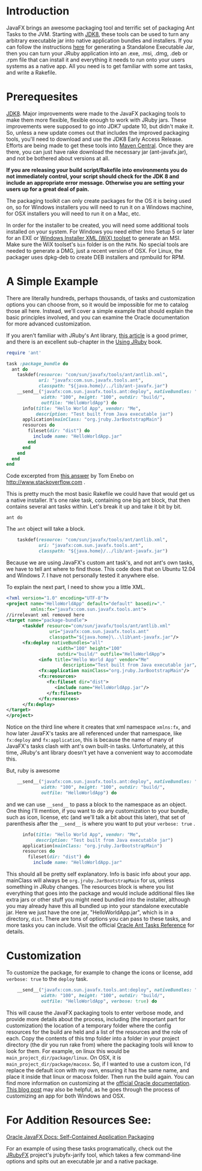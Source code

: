 # Introduction

JavaFX brings an awesome packaging tool and terrific set of packaging Ant Tasks to the JVM. Starting with [JDK8](http://jdk8.java.net/download.html), these tools can be used to turn any arbitrary executable jar into native application bundles and installers.  If you can follow the instructions [here](https://github.com/jruby/jruby/wiki/StandaloneJarsAndClasses) for generating a Standalone Executable Jar, then you can turn your JRuby application into an .exe, .msi, .dmg, .deb or .rpm file that can install it and everything it needs to run onto your users systems as a native app. All you need is to get familiar with some ant tasks, and write a Rakefile.

# Prerequesites

[JDK8](http://jdk8.java.net/download.html). Major improvements were made to the JavaFX packaging tools to make them more flexible, flexible enough to work with JRuby jars. These improvements were supposed to go into JDK7 update 10, but didn't make it. So, unless a new update comes out that includes the improved packaging tools, you'll need to download and use the JDK8 Early Access Release.  Efforts are being made to get these tools into [Maven Central](http://search.maven.org/). Once they are there, you can just have rake download the necessary jar (ant-javafx.jar), and not be bothered about versions at all.

**If you are releasing your build script/Rakefile into environments you do not immediately control, your script should check for the JDK 8 and include an appropriate error message. Otherwise you are setting your users up for a great deal of pain.**

The packaging toolkit can only create packages for the OS it is being used on, so for Windows installers you will need to run it on a Windows machine, for OSX installers you will need to run it on a Mac, etc.

In order for the installer to be created, you will need some additional tools installed on your system. For Windows you need either Inno Setup 5 or later for an EXE or [Windows Installer XML (WiX) toolset](http://wix.sourceforge.net/) to generate an MSI. Make sure the WiX toolset's `bin` folder is on the `PATH`.  No special tools are needed to generate a DMG, just a recent version of OSX. For Linux, the packager uses dpkg-deb to create DEB installers and rpmbuild for RPM.

# A Simple Example

There are literally hundreds, perhaps thousands, of tasks and customization options you can choose from, so it would be impossible for me to catalog those all here. Instead, we'll cover a simple example that should explain the basic principles involved, and you can examine the Oracle documentation for more advanced customization.

If you aren't familiar with JRuby's Ant library, [this article](http://blog.engineyard.com/2010/rake-and-ant-together-a-pick-it-n-stick-it-approach) is a good primer, and there is an excellent sub-chapter in the [Using JRuby](http://pragprog.com/book/jruby/using-jruby) book.

```ruby
require 'ant'

task :package_bundle do
  ant do
    taskdef(resource: "com/sun/javafx/tools/ant/antlib.xml",
            uri: "javafx:com.sun.javafx.tools.ant",
            classpath: "${java.home}/../lib/ant-javafx.jar")
    __send__("javafx:com.sun.javafx.tools.ant:deploy", nativeBundles: "all",
             width: "100", height: "100", outdir: "build/",
             outfile: "HelloWorldApp") do
      info(title: "Hello World App", vendor: "Me",
           description: "Test built from Java executable jar")
      application(mainClass: "org.jruby.JarBootstrapMain")
      resources do
        fileset(dir: "dist") do
          include name: "HelloWorldApp.jar"
        end
      end
    end
  end
end
```
Code excerpted from [this answer](http://stackoverflow.com/a/14383886/1200100) by Tom Enebo on http://www.stackoverflow.com .

This is pretty much the most basic Rakefile we could have that would get us a native installer. It's one rake task, containing one big ant block, that then contains several ant tasks within. Let's break it up and take it bit by bit.

`ant do`

The `ant` object will take a block.

```ruby
    taskdef(resource: "com/sun/javafx/tools/ant/antlib.xml",
            uri: "javafx:com.sun.javafx.tools.ant",
            classpath: "${java.home}/../lib/ant-javafx.jar")
```

Because we are using JavaFX's custom ant task's, and not ant's own tasks, we have to tell ant where to find those. This code does that on Ubuntu 12.04 and Windows 7. I have not personally tested it anywhere else.

To explain the next part, I need to show you a little XML.

```xml
<?xml version="1.0" encoding="UTF-8"?>
<project name="HelloWorldApp" default="default" basedir="."
         xmlns:fx="javafx:com.sun.javafx.tools.ant">
//irrelevant xml removed here
<target name="package-bundle">
      <taskdef resource="com/sun/javafx/tools/ant/antlib.xml"
                uri="javafx:com.sun.javafx.tools.ant"
                classpath="${java.home}\..\lib\ant-javafx.jar"/>
      <fx:deploy nativeBundles="all"
                   width="100" height="100"
                   outdir="build/" outfile="HelloWorldApp">
            <info title="Hello World App" vendor="Me"
                     description="Test built from Java executable jar"/>
            <fx:application mainClass="org.jruby.JarBootstrapMain"/>
            <fx:resources>
               <fx:fileset dir="dist">
                  <include name="HelloWorldApp.jar"/>
               </fx:fileset>
            </fx:resources>
      </fx:deploy>
</target>
</project>
```
Notice on the third line where it creates that xml namespace `xmlns:fx`, and how later JavaFX's tasks are all referenced under that namespace, like `fx:deploy` and `fx:application`, this is because the name of many of JavaFX's tasks clash with ant's own built-in tasks. Unfortunately, at this time, JRuby's ant library doesn't yet have a convenient way to accomodate this.

But, ruby is awesome

```ruby
    __send__("javafx:com.sun.javafx.tools.ant:deploy", nativeBundles: "all",
             width: "100", height: "100", outdir: "build/",
             outfile: "HelloWorldApp") do
```

and we can use `__send__` to pass a block to the namespace as an object. One thing I'll mention, if you want to do any customization to your bundle, such as icon, license, etc (and we'll talk a bit about this later), that set of parenthesis after the `__send__` is where you want to put your `verbose: true` .

```ruby
      info(title: "Hello World App", vendor: "Me",
           description: "Test built from Java executable jar")
      application(mainClass: "org.jruby.JarBootstrapMain")
      resources do
        fileset(dir: "dist") do
          include name: "HelloWorldApp.jar"
```
This should all be pretty self explanatory. Info is basic info about your app. mainClass will always be `org.jruby.JarBootstrapMain` for us, unless something in JRuby changes. The resources block is where you list everything that goes into the package and would include additional files like extra jars or other stuff you might need bundled into the installer, although you may already have this all bundled up into your standalone executable jar. Here we just have the one jar, "HelloWorldApp.jar", which is in a directory, `dist`.  There are tons of options you can pass to these tasks, and more tasks you can include. Visit the official [Oracle Ant Tasks Reference](http://docs.oracle.com/javafx/2/deployment/javafx_ant_task_reference.htm) for details.

# Customization

To customize the package, for example to change the icons or license, add `verbose: true` to the `deploy` task.

```ruby
    __send__("javafx:com.sun.javafx.tools.ant:deploy", nativeBundles: "all",
             width: "100", height: "100", outdir: "build/",
             outfile: "HelloWorldApp", verbose: true) do
```

This will cause the JavaFX packaging tools to enter verbose mode, and provide more details about the process, including (the important part for customization) the location of a temporary folder where the config resources for the build are held and a list of the resources and the role of each. Copy the contents of this tmp folder into a folder in your project directory (the dir you run rake from) where the packaging tools will know to look for them. For example, on linux this would be `main_project_dir/package/linux`. On OSX, it is `main_project_dir/package/macosx`. So, if I wanted to use a custom icon, I'd replace the default icon with my own, ensuring it has the same name, and place it inside that linux or macosx folder.  Then run the build again. You can find more information on customizing at the [official Oracle documentation](http://docs.oracle.com/javafx/2/deployment/self-contained-packaging.htm#BCGICFDB).  [This blog post](http://ed4becky.net/homepage/javafx-from-the-trenches-part-1-native-packaging/4/) may also be helpful, as he goes through the process of customizing an app for both Windows and OSX.

# For Addition Resources See:

[Oracle JavaFX Docs: Self-Contained Application Packaging](http://docs.oracle.com/javafx/2/deployment/self-contained-packaging.htm)

For an example of using these tasks programatically, check out the [JRubyFX](https://github.com/nahi/jrubyfx) project's jrubyfx-jarify tool, which takes a few command-line options and spits out an executable jar and a native package.